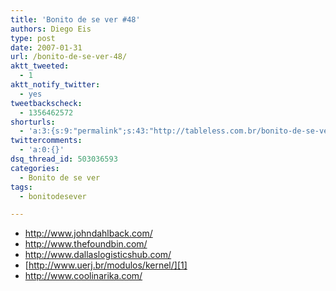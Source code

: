 ```yaml
---
title: 'Bonito de se ver #48'
authors: Diego Eis
type: post
date: 2007-01-31
url: /bonito-de-se-ver-48/
aktt_tweeted:
  - 1
aktt_notify_twitter:
  - yes
tweetbackscheck:
  - 1356462572
shorturls:
  - 'a:3:{s:9:"permalink";s:43:"http://tableless.com.br/bonito-de-se-ver-48";s:7:"tinyurl";s:26:"http://tinyurl.com/4xyb88d";s:4:"isgd";s:19:"http://is.gd/klb5mI";}'
twittercomments:
  - 'a:0:{}'
dsq_thread_id: 503036593
categories:
  - Bonito de se ver
tags:
  - bonitodesever

---
```

  * <http://www.johndahlback.com/>
  * <http://www.thefoundbin.com/>
  * <http://www.dallaslogisticshub.com/>
  * [http://www.uerj.br/modulos/kernel/][1]
  * <http://www.coolinarika.com/>

 [1]: http://www.uerj.br/modulos/kernel/home.php
